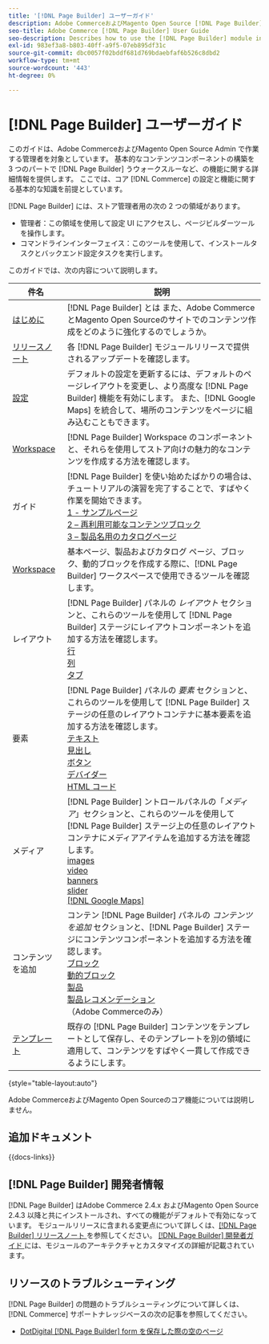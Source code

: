 ```yaml
---
title: '[!DNL Page Builder] ユーザーガイド'
description: Adobe CommerceおよびMagento Open Source [!DNL Page Builder]  管理者向けの包括的な情報です。
seo-title: Adobe Commerce [!DNL Page Builder] User Guide
seo-description: Describes how to use the [!DNL Page Builder] module in Adobe Commerce or Magento Open Source.
exl-id: 983ef3a8-b803-40ff-a9f5-07eb895df31c
source-git-commit: dbc0057f02bddf681d769bdaebfaf6b526c8dbd2
workflow-type: tm+mt
source-wordcount: '443'
ht-degree: 0%

---
```


# [!DNL Page Builder] ユーザーガイド

このガイドは、Adobe CommerceおよびMagento Open Source Admin で作業する管理者を対象としています。 基本的なコンテンツコンポーネントの構築を 3 つのパートで [!DNL Page Builder] うウォークスルーなど、の機能に関する詳細情報を提供します。 ここでは、コア [!DNL Commerce] の設定と機能に関する基本的な知識を前提としています。

[!DNL Page Builder] には、ストア管理者用の次の 2 つの領域があります。

- 管理者：この領域を使用して設定 UI にアクセスし、ページビルダーツールを操作します。
- コマンドラインインターフェイス：このツールを使用して、インストールタスクとバックエンド設定タスクを実行します。

このガイドでは、次の内容について説明します。

| 件名 | 説明 |
| ------- | ----------- |
| [ はじめに ](introduction.md) | [!DNL Page Builder] とは また、Adobe CommerceとMagento Open Sourceのサイトでのコンテンツ作成をどのように強化するのでしょうか。 |
| [ リリースノート ](release-notes.md) | 各 [!DNL Page Builder] モジュールリリースで提供されるアップデートを確認します。 |
| [ 設定 ](setup.md) | デフォルトの設定を更新するには、デフォルトのページレイアウトを変更し、より高度な [!DNL Page Builder] 機能を有効にします。 また、[!DNL Google Maps] を統合して、場所のコンテンツをページに組み込むこともできます。 |
| [Workspace](workspace.md) | [!DNL Page Builder] Workspace のコンポーネントと、それらを使用してストア向けの魅力的なコンテンツを作成する方法を確認します。 |
| ガイド | [!DNL Page Builder] を使い始めたばかりの場合は、チュートリアルの演習を完了することで、すばやく作業を開始できます。<br>[1 - サンプルページ ](1-simple-page.md)<br>[2 – 再利用可能なコンテンツブロック ](2-blocks.md)<br>[3 – 製品名用のカタログページ ](3-catalog-content.md) |
| [Workspace](workspace.md) | 基本ページ、製品およびカタログ ページ、ブロック、動的ブロックを作成する際に、[!DNL Page Builder] ワークスペースで使用できるツールを確認します。 |
| レイアウト | [!DNL Page Builder] パネルの _レイアウト_ セクションと、これらのツールを使用して [!DNL Page Builder] ステージにレイアウトコンポーネントを追加する方法を確認します。<br>[ 行 ](row.md)<br>[ 列 ](column.md)<br>[ タブ ](tabs.md) |
| 要素 | [!DNL Page Builder] パネルの _要素_ セクションと、これらのツールを使用して [!DNL Page Builder] ステージの任意のレイアウトコンテナに基本要素を追加する方法を確認します。<br>[ テキスト ](text.md)<br>[ 見出し ](heading.md)<br>[ ボタン ](buttons.md)<br>[ デバイダー ](divider.md)<br>[HTML コード ](html-code.md) |
| メディア | [!DNL Page Builder] ントロールパネルの「_メディア_」セクションと、これらのツールを使用して [!DNL Page Builder] ステージ上の任意のレイアウトコンテナにメディアアイテムを追加する方法を確認します。<br>[images](image.md)<br>[video](video.md)<br>[banners](banner.md)<br>[slider](slider.md)<br>[[!DNL Google Maps]](map.md) |
| コンテンツを追加 | コンテン [!DNL Page Builder] パネルの _コンテンツを追加_ セクションと、[!DNL Page Builder] ステージにコンテンツコンポーネントを追加する方法を確認します。<br>[ ブロック ](block.md)<br>[ 動的ブロック ](dynamic-block.md)<br>[ 製品 ](products.md)<br>[ 製品レコメンデーション ](recommendations.md) （Adobe Commerceのみ） |
| [ テンプレート ](templates.md) | 既存の [!DNL Page Builder] コンテンツをテンプレートとして保存し、そのテンプレートを別の領域に適用して、コンテンツをすばやく一貫して作成できるようにします。 |

{style="table-layout:auto"}

Adobe CommerceおよびMagento Open Sourceのコア機能については説明しません。

## 追加ドキュメント

{{docs-links}}

## [!DNL Page Builder] 開発者情報

[!DNL Page Builder] はAdobe Commerce 2.4.x およびMagento Open Source 2.4.3 以降と共にインストールされ、すべての機能がデフォルトで有効になっています。 モジュールリリースに含まれる変更点について詳しくは、[[!DNL Page Builder]  リリースノート ](release-notes.md) を参照してください。 [[!DNL Page Builder]  開発者ガイド ](https://developer.adobe.com/commerce/frontend-core/page-builder/) には、モジュールのアーキテクチャとカスタマイズの詳細が記載されています。

## リソースのトラブルシューティング

[!DNL Page Builder] の問題のトラブルシューティングについて詳しくは、[!DNL Commerce] サポートナレッジベースの次の記事を参照してください。

- [DotDigital [!DNL Page Builder] form を保存した際の空のページ ](https://experienceleague.adobe.com/docs/commerce-knowledge-base/kb/troubleshooting/miscellaneous/magento-2.4.1-empty-page-when-dotdigital-page-builder-form-saved.html?lang=ja)
